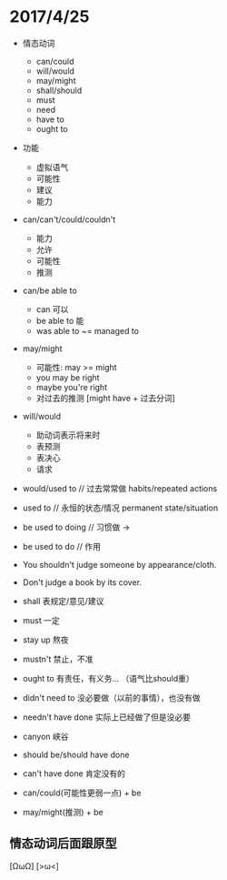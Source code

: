 # 2017/4/25

+ 情态动词
	+ can/could
	+ will/would
	+ may/might
	+ shall/should
	+ must
	+ need
	+ have to
	+ ought to

+ 功能
	+ 虚拟语气
	+ 可能性
	+ 建议
	+ 能力

+ can/can't/could/couldn't
	+ 能力
	+ 允许
	+ 可能性
	+ 推测

+ can/be able to
	+ can 可以
	+ be able to 能
	+ was able to \~= managed to

+ may/might
	+ 可能性: may >= might
	+ you may be right
	+ maybe you're right
	+ 对过去的推测 \[might have \+ 过去分词\]

+ will/would
	+ 助动词表示将来时
	+ 表预测
	+ 表决心
	+ 请求

+ would/used to // 过去常常做 habits/repeated actions
+ used to // 永恒的状态/情况 permanent state/situation
+ be used to doing // 习惯做 →
+ be used to do // 作用

+ You shouldn't judge someone by appearance/cloth.

+ Don't judge a book by its cover.

+ shall 表规定/意见/建议

+ must 一定

+ stay up 熬夜

+ mustn't 禁止，不准

+ ought to 有责任，有义务... （语气比should重）

+ didn't need to 没必要做（以前的事情），也没有做

+ needn't have done 实际上已经做了但是没必要

+ canyon 峡谷

+ should be/should have done

+ can't have done 肯定没有的

+ can/could\(可能性更弱一点\) \+ be

+ may/might\(推测\) \+ be

## 情态动词后面跟原型 ##

\[ΩωΩ\] \[\>ω\<\]
